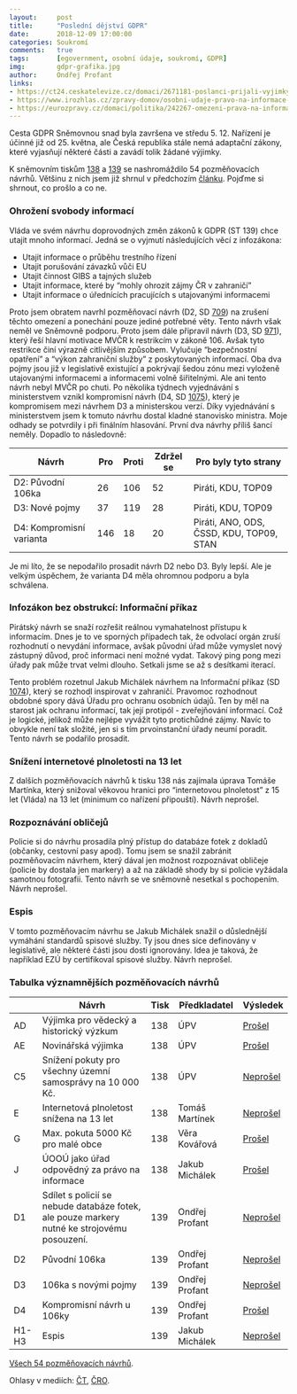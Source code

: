 ```yaml
---
layout:     post
title:      "Poslední dějství GDPR"
date:       2018-12-09 17:00:00
categories: Soukromí
comments:   true
tags:       [egovernment, osobní údaje, soukromí, GDPR]
img:        gdpr-grafika.jpg
author:     Ondřej Profant
links:
- https://ct24.ceskatelevize.cz/domaci/2671181-poslanci-prijali-vyjimky-v-ochrane-soukromi-skryta-kamera-v-mediich-zustane-pripustna
- https://www.irozhlas.cz/zpravy-domov/osobni-udaje-pravo-na-informace-106-poslanecka-snemovna-pirati_1812051114_kno
- https://eurozpravy.cz/domaci/politika/242267-omezeni-prava-na-informace-babisovi-plan-nevysel-snemovna-zmirnila-vladni-navrh/
---
```


Cesta GDPR Sněmovnou snad byla završena ve středu 5. 12. Nařízení je účinné již od 25. května, ale Česká republika stále nemá adaptační zákony, které vyjasňují některé části a zavádí tolik žádané výjimky.

<!--more-->

K sněmovním tiskům [138](http://www.psp.cz/sqw/historie.sqw?o=8&T=138) a [139](http://www.psp.cz/sqw/historie.sqw?o=8&T=139) se nashromáždilo 54 pozměňovacích návrhů. Většinu z nich jsem již shrnul v předchozím [článku](https://www.profant.eu/2018/gdpr-ve-snemovne.html). Pojďme si shrnout, co prošlo a co ne.

### Ohrožení svobody informací

Vláda ve svém návrhu doprovodných změn zákonů k GDPR (ST 139) chce utajit mnoho informací. Jedná se o vyjmutí následujících věcí z infozákona:

- Utajit informace o průběhu trestního řízení
- Utajit porušování závazků vůči EU
- Utajit činnost GIBS a tajných služeb
- Utajit informace, které by “mohly ohrozit zájmy ČR v zahraničí”
- Utajit informace o úřednících pracujících s utajovanými informacemi

Proto jsem obratem navrhl pozměňovací návrh (D2, SD [709](http://www.psp.cz/sqw/text/orig2.sqw?idd=135177)) na zrušení těchto omezení a ponechání pouze jediné potřebné věty. Tento návrh však neměl ve Sněmovně podporu. Proto jsem dále připravil návrh (D3, SD [971](http://www.psp.cz/sqw/text/orig2.sqw?idd=135813)), který řeší hlavní motivace MVČR k restrikcím v zákoně 106. Avšak tyto restrikce činí výrazně citlivějším způsobem. Vylučuje “bezpečnostní opatření” a “výkon zahraniční služby” z poskytovaných informací. Oba dva pojmy jsou již v legislativě existující a pokrývají šedou zónu mezi vyloženě utajovanými informacemi a informacemi volně šiřitelnými. Ale ani tento návrh nebyl MVČR po chuti. Po několika týdnech vyjednávání s ministerstvem vznikl kompromisní návrh (D4, SD [1075](http://www.psp.cz/sqw/text/orig2.sqw?idd=136154)), který je kompromisem mezi návrhem D3 a ministerskou verzí. Díky vyjednávání s ministerstvem jsem k tomuto návrhu dostal kladné stanovisko ministra. Moje odhady se potvrdily i při finálním hlasování. První dva návrhy příliš šancí neměly. Dopadlo to následovně:


|Návrh |Pro |Proti | Zdržel se | Pro byly tyto strany |
|---|---|---|---|---|
|D2: Původní 106ka |26 |106 |52 |Piráti, KDU, TOP09 |
|D3: Nové pojmy |37 |119 |28 |Piráti, KDU, TOP09 |
|D4: Kompromisní varianta |146 |18 |20 |Piráti, ANO, ODS, ČSSD, KDU, TOP09, STAN |

Je mi líto, že se nepodařilo prosadit návrh D2 nebo D3. Byly lepší. Ale je velkým úspěchem, že varianta D4 měla ohromnou podporu a byla schválena.

### Infozákon bez obstrukcí: Informační příkaz

Pirátský návrh se snaží rozřešit reálnou vymahatelnost přístupu k informacím. Dnes je to ve sporných případech tak, že odvolací orgán zruší rozhodnutí o nevydání informace, avšak původní úřad může vymyslet nový zástupný důvod, proč informaci není možné vydat. Takový ping pong mezi úřady pak může trvat velmi dlouho. Setkali jsme se až s desítkami iterací.

Tento problém rozetnul Jakub Michálek návrhem na Informační příkaz (SD [1074](http://www.psp.cz/sqw/text/orig2.sqw?idd=136143)), který se rozhodl inspirovat v zahraničí. Pravomoc rozhodnout obdobné spory dává Úřadu pro ochranu osobních údajů. Ten by měl na starost jak ochranu informací, tak její protipól - zveřejňování informací. Což je logické, jelikož může nejlépe vyvážit tyto protichůdné zájmy. Navíc to obvykle není tak složité, jen si s tím prvoinstanční úřady neumí poradit. Tento návrh se podařilo prosadit.

### Snížení internetové plnoletosti na 13 let

Z dalších pozměňovacích návrhů k tisku 138 nás zajímala úprava Tomáše Martínka, který snižoval věkovou hranici pro “internetovou plnoletost” z 15 let (Vláda) na 13 let (minimum co nařízení připouští). Návrh neprošel.

### Rozpoznávání obličejů

Policie si do návrhu prosadila plný přístup do databáze fotek z dokladů (občanky, cestovní pasy apod). Tomu jsem se snažil zabránit pozměňovacím návrhem, který dával jen možnost rozpoznávat obličeje (policie by dostala jen markery) a až na základě shody by si policie vyžádala samotnou fotografii. Tento návrh se ve sněmovně nesetkal s pochopením. Návrh neprošel.

### Espis

V tomto pozměňovacím návrhu se Jakub Michálek snažil o důslednější vymáhání standardů spisové služby. Ty jsou dnes sice definovány v legislativě, ale některé části jsou dosti ignorovány. Idea je taková, že například EZÚ by certifikoval spisové služby. Návrh neprošel.

### Tabulka významnějších pozměňovacích návrhů

||Návrh |Tisk |Předkladatel |Výsledek |
|---|---|---|---|---|
|AD | Výjimka pro vědecký a historický výzkum |138 |ÚPV | [Prošel](http://www.psp.cz/sqw/hlasy.sqw?g=68409&l=cz) |
|AE | Novinářská výjimka |138 |ÚPV | [Prošel](http://www.psp.cz/sqw/hlasy.sqw?g=68410&l=cz) |
|C5 | Snížení pokuty pro všechny územní samosprávy na 10 000 Kč. | 138 | ÚPV | [Neprošel](http://www.psp.cz/sqw/hlasy.sqw?g=68417&l=cz) |
|E  | Internetová plnoletost snížena na 13 let |138 |Tomáš Martínek | [Neprošel](http://www.psp.cz/sqw/hlasy.sqw?g=68415&l=cz) |
|G  | Max. pokuta 5000 Kč pro malé obce |138 |Věra Kovářová | [Prošel](http://www.psp.cz/sqw/hlasy.sqw?g=68418&l=cz) |
|J  | ÚOOÚ jako úřad odpovědný za právo na informace |138 |Jakub Michálek | [Prošel](http://www.psp.cz/sqw/hlasy.sqw?g=68420&l=cz) |
|D1 | Sdílet s policií se nebude databáze fotek, ale pouze markery nutné ke strojovému posouzení. |139 |Ondřej Profant | [Neprošel](https://www.psp.cz/sqw/hlasy.sqw?g=68596&l=cz) |
|D2 | Původní 106ka |139 |Ondřej Profant | [Neprošel](https://www.psp.cz/sqw/hlasy.sqw?g=68597&l=cz) |
|D3 | 106ka s novými pojmy |139 |Ondřej Profant | [Neprošel](https://www.psp.cz/sqw/hlasy.sqw?g=68598) |
|D4 | Kompromisní návrh u 106ky |139 |Ondřej Profant | [Prošel](https://www.psp.cz/sqw/hlasy.sqw?g=68599) |
|H1-H3 | Espis |139 |Jakub Michálek | [Neprošel](http://www.psp.cz/sqw/hlasy.sqw?G=68605) |

[Všech 54 pozměňovacích návrhů](https://docs.google.com/spreadsheets/d/1xOBelces2J9kLUGqYxDEoxCWTeNsk-vhlzVyHHkRUJk/edit?usp=sharing).

Ohlasy v mediích: [ČT](https://ct24.ceskatelevize.cz/domaci/2671181-poslanci-prijali-vyjimky-v-ochrane-soukromi-skryta-kamera-v-mediich-zustane-pripustna), [ČRO](https://www.irozhlas.cz/zpravy-domov/osobni-udaje-pravo-na-informace-106-poslanecka-snemovna-pirati_1812051114_kno).